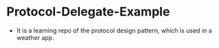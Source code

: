 # Protocol-Delegate-Example

- It is a learning repo of the protocol design pattern, which is used in a weather app.
